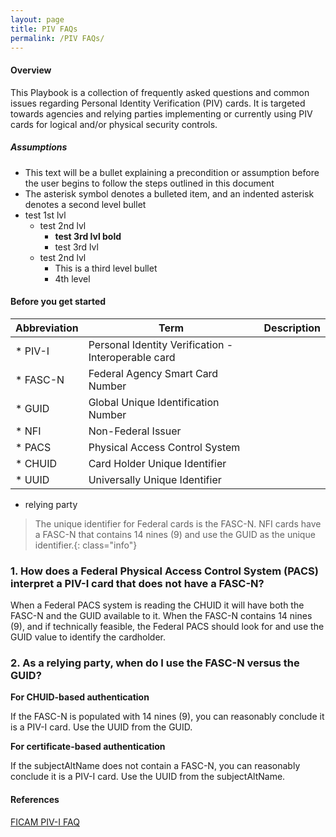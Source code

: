 ```yaml
---
layout: page
title: PIV FAQs
permalink: /PIV FAQs/
---
```


#### Overview
This Playbook is a collection of frequently asked questions and common issues regarding Personal Identity Verification (PIV) cards.  It is targeted towards agencies and relying parties implementing or currently using PIV cards for logical and/or physical security controls.

##### Assumptions
*  This text will be a bullet explaining a precondition or assumption before the user begins to follow the steps outlined in this document
*  The asterisk symbol denotes a bulleted item, and an indented asterisk denotes a second level bullet
* test 1st lvl
  * test 2nd lvl
    * **test 3rd lvl bold**
    * test 3rd lvl
  * test 2nd lvl
    *  This is a third level bullet
      *  4th level


#### Before you get started
Abbreviation | Term | Description
-------------|------|---------------
* PIV-I | Personal Identity Verification - Interoperable card
* FASC-N | Federal Agency Smart Card Number
* GUID | Global Unique Identification Number
* NFI | Non-Federal Issuer
* PACS | Physical Access Control System
* CHUID | Card Holder Unique Identifier
* UUID | Universally Unique Identifier
* relying party

>The unique identifier for Federal cards is the FASC-N. 
>NFI cards have a FASC-N that contains 14 nines (9) and use the GUID as the unique identifier.{: class="info"}

### 1. How does a Federal Physical Access Control System (PACS) interpret a PIV-I card that does not have a FASC-N?

When a Federal PACS system is reading the CHUID it will have both the FASC-N and the GUID available to it.  When the FASC-N contains 14 nines (9), and if technically feasible, the Federal PACS should look for and use the GUID value to identify the cardholder.




### 2. As a relying party, when do I use the FASC-N versus the GUID?

**For CHUID-based authentication**

If the FASC-N is populated with 14 nines (9), you can reasonably conclude it is a PIV-I card. Use the UUID from the GUID.

**For certificate-based authentication**

If the subjectAltName does not contain a FASC-N, you can reasonably conclude it is a PIV-I card. Use the UUID from the subjectAltName.





#### References

[FICAM PIV-I FAQ](https://www.idmanagement.gov/IDM/servlet/fileField?entityId=ka0t0000000TNPlAAO&field=File__Body__s)
